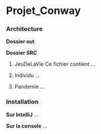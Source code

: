 # Projet_Conway

### Architecture
**Dossier out**


**Dossier SRC**
1. JeuDeLaVie
Ce fichier contient ...

2. Individu
...

3. Pandemie
...

### Installation
**Sur IntelliJ**
...

**Sur la console**
...
